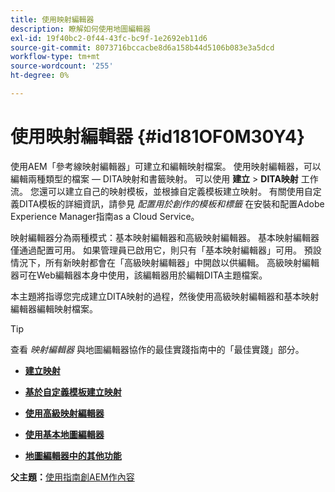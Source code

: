 ```yaml
---
title: 使用映射編輯器
description: 瞭解如何使用地圖編輯器
exl-id: 19f40bc2-0f44-43fc-bc9f-1e2692eb11d6
source-git-commit: 8073716bccacbe8d6a158b44d5106b083e3a5dcd
workflow-type: tm+mt
source-wordcount: '255'
ht-degree: 0%

---
```


# 使用映射編輯器 {#id181OF0M30Y4}

使用AEM「參考線映射編輯器」可建立和編輯映射檔案。 使用映射編輯器，可以編輯兩種類型的檔案 — DITA映射和書籤映射。 可以使用 **建立** \> **DITA映射** 工作流。 您還可以建立自己的映射模板，並根據自定義模板建立映射。 有關使用自定義DITA模板的詳細資訊，請參見 *配置用於創作的模板和標籤* 在安裝和配置Adobe Experience Manager指南as a Cloud Service。

映射編輯器分為兩種模式：基本映射編輯器和高級映射編輯器。 基本映射編輯器僅通過配置可用。 如果管理員已啟用它，則只有「基本映射編輯器」可用。 預設情況下，所有新映射都會在「高級映射編輯器」中開啟以供編輯。 高級映射編輯器可在Web編輯器本身中使用，該編輯器用於編輯DITA主題檔案。

本主題將指導您完成建立DITA映射的過程，然後使用高級映射編輯器和基本映射編輯器編輯映射檔案。

>[!TIP]
>
> 查看 *映射編輯器* 與地圖編輯器協作的最佳實踐指南中的「最佳實踐」部分。

- **[建立映射](map-editor-create-map.md)**

- **[基於自定義模板建立映射](create-maps-customized-templates.md)**

- **[使用高級映射編輯器](map-editor-advanced-map-editor.md)**

- **[使用基本地圖編輯器](map-editor-basic-map-editor.md)**

- **[地圖編輯器中的其他功能](map-editor-other-features.md)**


**父主題：**[&#x200B;使用指南創AEM作內容](authoring-content-xml-doc.md)
